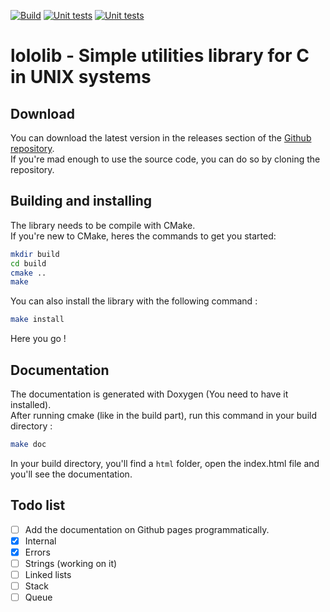 [![Build](https://github.com/Lqvrent/lololib/actions/workflows/build.yml/badge.svg)](https://github.com/Lqvrent/lololib/actions/workflows/build.yml) [![Unit tests](https://github.com/Lqvrent/lololib/actions/workflows/unit_tests.yml/badge.svg)](https://github.com/Lqvrent/lololib/actions/workflows/unit_tests.yml) [![Unit tests](https://img.shields.io/badge/Code%20Coverage-63%25-yellow?style=flat)](https://github.com/Lqvrent/lololib/actions/workflows/unit_tests.yml)
# lololib - Simple utilities library for C in UNIX systems
## Download
You can download the latest version in the releases section of the [Github repository](https://github.com/Lqvrent/lololib/releases).<br />
If you're mad enough to use the source code, you can do so by cloning the repository.

## Building and installing
The library needs to be compile with CMake.<br />
If you're new to CMake, heres the commands to get you started:
```bash
mkdir build
cd build
cmake ..
make
```
You can also install the library with the following command :
```bash
make install
```
Here you go !

## Documentation
The documentation is generated with Doxygen (You need to have it installed).<br />
After running cmake (like in the build part), run this command in your build directory :
```bash
make doc
```
In your build directory, you'll find a `html` folder, open the index.html file and you'll see the documentation.

## Todo list
- [ ] Add the documentation on Github pages programmatically.
- [x] Internal
- [x] Errors
- [ ] Strings (working on it)
- [ ] Linked lists
- [ ] Stack
- [ ] Queue